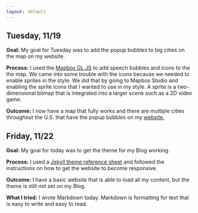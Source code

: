 ```yaml
---
layout: default
---
```


## Tuesday, 11/19

**Goal:** My goal for Tuesday was to add the popup bubbles to big cities on the map on my website.

**Process:** I used the [Mapbox GL JS](https://docs.mapbox.com/mapbox-gl-js/example/popup-on-click/) to add speech bubbles and icons to the the map. We came into some trouble with the icons because we needed to enable sprites in the style. We did that by going to Mapbox Studio and enabling the sprite icons that I wanted to use in my style. A sprite is a two-dimensional bitmap that is integrated into a larger scene such as a 2D video game.

**Outcome:** I now have a map that fully works and there are multiple cities throughout the U.S. that have the popup bubbles on my [website.](https://xiomaraquinonez.github.io/MAGIC/#)

## Friday, 11/22

**Goal:** My goal for today was to get the theme for my Blog working.

**Process:** I used a [Jekyll theme reference sheet](https://www.jekyll.com.cn/tutorials/convert-site-to-jekyll/) and followed the instructions on how to get the website to become responsive.

**Outcome:** I have a basic website that is able to load all my content, but the theme is still not set on my Blog.

**What I tried:** I wrote Markdown today. Markdown is formatting for text that is easy to write and easy to read.
